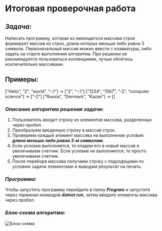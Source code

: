 # Итоговая проверочная работа

## **_Задача:_**
Написать программу, которая из имеющегося массива строк формирует массив из строк, длина которых меньше либо равна 3 символа. Первоначальный массив можно ввести с клавиатуры, либо задать на старте выполнения алгоритма. При решении не рекомендуется пользоваться коллекциями, лучше обойтись исключительно массивами.
## Примеры:
[“Hello”, “2”, “world”, “:-)”] → [“2”, “:-)”]
[“1234”, “1567”, “-2”, “computer science”] → [“-2”]
[“Russia”, “Denmark”, “Kazan”] → []

### **_Описание алгоритма решения задачи:_**
1. Пользователь вводит строку из элементов массива, разделенных через пробел.
2. Преобразуем введенную строку в массив строк.
3. Проверяем каждый элемент массива на выполнение условия: **_длина меньше либо равна 3-м символам._**
4. Если условие выполняется, то кладем его в новый массив и увеличиваем счетчик. Если условие не выполняется, то просто увеличиваем счетчик.
5. После перебора массива получаем строку с подходящими по условию задачи элементами и выводим результат на печать.

### **_Программа:_**
Чтобы запустить программу перейдите в папку **_Program_** и запустите через терминал командой **_dotnet run_**, затем введите элементы массива через пробел.

### **_Блок-схема алгоритма:_**
![Блок-схема](blok-cxema.drawio.png)

